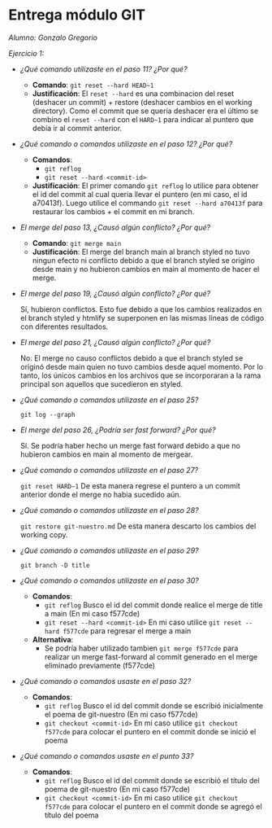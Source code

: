 # Entrega módulo GIT

*Alumno: Gonzalo Gregorio*

*Ejercicio 1:*

- *¿Qué comando utilizaste en el paso 11? ¿Por qué?*

    - **Comando**: `git reset --hard HEAD~1` 
    - **Justificación**: El `reset --hard` es una combinacion del reset (deshacer un commit) + restore (deshacer cambios en el working directory). Como el commit que se quería deshacer era el último se combino el `reset --hard` con el `HARD~1` para indicar al puntero que debía ir al commit anterior.

- *¿Qué comando o comandos utilizaste en el paso 12? ¿Por qué?*

    - **Comandos**: 
      - `git reflog` 
      - `git reset --hard <commit-id>` 
    - **Justificación**: El primer comando `git reflog` lo utilice para obtener el id del commit al cual queria llevar el puntero (en mi caso, el id a70413f). Luego utilice el commando `git reset --hard a70413f` para restaurar los cambios + el commit en mi branch.

- *El merge del paso 13, ¿Causó algún conflicto? ¿Por qué?*

    - **Comando**: `git merge main`
    - **Justificación**: El merge del branch main al branch styled no tuvo ningun efecto ni conflicto debido a que el branch styled se origino desde main y no hubieron cambios en main al momento de hacer el merge.

- *El merge del paso 19, ¿Causó algún conflicto? ¿Por qué?*

    Sí, hubieron conflictos. Esto fue debido a que los cambios realizados en el branch styled y htmlify se superponen en las mismas líneas de código con diferentes resultados. 

- *El merge del paso 21, ¿Causó algún conflicto? ¿Por qué?*

    No. El merge no causo conflictos debido a que el branch styled se originó desde main quien no tuvo cambios desde aquel momento. Por lo tanto, los únicos cambios en los archivos que se incorporaran a la rama principal son aquellos que sucedieron en styled.

- *¿Qué comando o comandos utilizaste en el paso 25?*

    `git log --graph`

- *El merge del paso 26, ¿Podría ser fast forward? ¿Por qué?*

    Sí. Se podría haber hecho un merge fast forward debido a que no hubieron cambios en main al momento de mergear.

- *¿Qué comando o comandos utilizaste en el paso 27?*

    `git reset HARD~1` De esta manera regrese el puntero a un commit anterior donde el merge no habia sucedido aún.

- *¿Qué comando o comandos utilizaste en el paso 28?*

    `git restore git-nuestro.md` De esta manera descarto los cambios del working copy.

- *¿Qué comando o comandos utilizaste en el paso 29?*

    `git branch -D title`

- *¿Qué comando o comandos utilizaste en el paso 30?*

    - **Comandos**: 
        - `git reflog`                      Busco el id del commit donde realice el merge de title a main (En mi caso f577cde)
        - `git reset --hard <commit-id>`    En mi caso utilice `git reset --hard f577cde` para regresar el merge a main
    - **Alternativa**: 
        - Se podría haber utilizado tambien `git merge f577cde` para realizar un merge fast-forward al commit generado en el merge eliminado previamente (f577cde)

- *¿Qué comando o comandos usaste en el paso 32?*

    - **Comandos**: 
        - `git reflog`                      Busco el id del commit donde se escribió inicialmente el poema de git-nuestro (En mi caso f577cde)
        - `git checkout <commit-id>`        En mi caso utilice `git checkout f577cde` para colocar el puntero en el commit donde se inició el poema

- *¿Qué comando o comandos usaste en el punto 33?*

    - **Comandos**: 
        - `git reflog`                      Busco el id del commit donde se escribió el título del poema de git-nuestro (En mi caso f577cde)
        - `git checkout <commit-id>`        En mi caso utilice `git checkout f577cde` para colocar el puntero en el commit donde se agregó el título del poema
